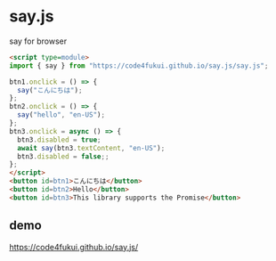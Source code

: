 # say.js

say for browser
```html
<script type=module>
import { say } from "https://code4fukui.github.io/say.js/say.js";

btn1.onclick = () => {
  say("こんにちは");
};
btn2.onclick = () => {
  say("hello", "en-US");
};
btn3.onclick = async () => {
  btn3.disabled = true;
  await say(btn3.textContent, "en-US");
  btn3.disabled = false;;
};
</script>
<button id=btn1>こんにちは</button>
<button id=btn2>Hello</button>
<button id=btn3>This library supports the Promise</button>
```

## demo

https://code4fukui.github.io/say.js/
